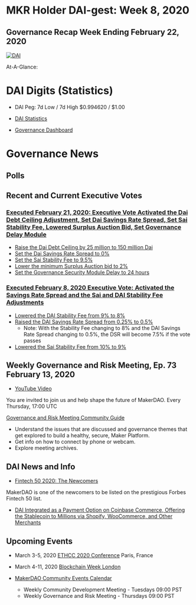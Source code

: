 # MKR Holder DAI-gest: Week 8, 2020

## Governance Recap Week Ending February 22, 2020

<a href="https://ibb.co/3Wq7Nyp"><img src="https://i.ibb.co/2PQyt7v/DAI.png" alt="DAI" border="0"></a>

At-A-Glance:



# DAI Digits (Statistics)

* DAI Peg: 7d Low / 7d High	$0.994620 / $1.00

* [DAI Statistics](https://DAIstats.com)

* [Governance Dashboard](https://mkrgov.science)


# Governance News

## Polls

## Recent and Current Executive Votes

### [Executed February 21, 2020: Executive Vote Activated the Dai Debt Ceiling Adjustment, Set Dai Savings Rate Spread, Set Sai Stability Fee, Lowered Surplus Auction Bid, Set Governance Delay Module](https://vote.makerdao.com/executive-proposal/activate-the-dai-debt-ceiling-adjustment-set-dai-savings-rate-spread-set-sai-stability-fee-lower-surplus-auction-bid-set-governance-delay-module)

* [Raise the Dai Debt Ceiling by 25 million to 150 million Dai](https://vote.makerdao.com/polling-proposal/qmsm1q1hohyctsgxpbm44fomjoukf1d5g9lmpqraikmeoc)
* [Set the Dai Savings Rate Spread to 0%](https://vote.makerdao.com/polling-proposal/qmss9hnszwr6egq3xn6gpx4u8bz8cajja56rgtanjev1v8)
* [Set the Sai Stability Fee to 9.5%](https://vote.makerdao.com/polling-proposal/qmaj4fnjeohomnrs8m9cihrfxws4m89bwfu9eh96y8okxw)
* [Lower the minimum Surplus Auction bid to 2%](https://vote.makerdao.com/polling-proposal/qmtsxrqavtczfsseytpypgqrz6z8zb613ikxwhqjv9ytzz)
* [Set the Governance Security Module Delay to 24 hours](https://forum.makerdao.com/t/signal-request-should-we-have-another-executive-vote-regarding-the-governance-security-module/1209)

### [Executed February 8, 2020 Executive Vote: Activated the Savings Rate Spread and the Sai and DAI Stability Fee Adjustments](https://vote.makerdao.com/executive-proposal/activate-the-savings-rate-spread-and-the-sai-and-dai-stability-fee-adjustments) 

* [Lowered the DAI Stability Fee from 9% to 8%](https://vote.makerdao.com/polling-proposal/qme2xyi1xb4vfxfyegx9aiqlweigchjkswp253yqujxp7r)
* [Raised the DAI Savings Rate Spread from 0.25% to 0.5%](https://vote.makerdao.com/polling-proposal/qmpxz2mzpsttprkt1gqw6k4wezs319k5nvsuyk27dp6ask)
    * Note: With the Stability Fee changing to 8% and the DAI Savings Rate Spread changing to 0.5%, the DSR will become 7.5% if the vote passes
* [Lowered the Sai Stability Fee from 10% to 9%](https://vote.makerdao.com/polling-proposal/qmdst7a2vysztqjajadagqcyfg3b5gezt82kj4bjeavzjf)

## Weekly Governance and Risk Meeting, Ep. 73 February 13, 2020

* [YouTube Video](https://youtu.be/e4VTkFV3lyc)

You are invited to join us and help shape the future of MakerDAO.  Every Thursday, 17:00 UTC

[Governance and Risk Meeting Community Guide](https://community-development.makerdao.com/governance/governance-and-risk-meetings)
* Understand the issues that are discussed and governance themes that get explored to build a healthy, secure, Maker Platform.
* Get info on how to connect by phone or webcam.
* Explore meeting archives.

## DAI News and Info

* [Fintech 50 2020: The Newcomers](https://www.forbes.com/sites/jeffkauflin/2020/02/12/fintech-50-2020-the-newcomers/#f14f0f45dfe2)

MakerDAO is one of the newcomers to be listed on the prestigious Forbes Fintech 50 list.

* [DAI Integrated as a Payment Option on Coinbase Commerce, Offering the Stablecoin to Millions via Shopify, WooCommerce, and Other Merchants](https://blog.MakerDAO.com/DAI-integrated-as-a-payment-option-on-coinbase-commerce-offering-the-stablecoin-to-millions-via-shopify-woocommerce-and-other-merchants/)

## Upcoming Events

* March 3-5, 2020 [ETHCC 2020 Conference](https://ethcc.io/) Paris, France

* March 4-11, 2020 [Blockchain Week London](https://www.blockchainweek.com/)

* [MakerDAO Community Events Calendar](https://calendar.google.com/calendar/embed?src=makerdao.com_3efhm2ghipksegl009ktniomdk%40group.calendar.google.com&ctz=America%2FLos_Angeles)
    * Weekly Community Development Meeting - Tuesdays 09:00 PST
    * Weekly Governance and Risk Meeting - Thursdays 09:00 PST
